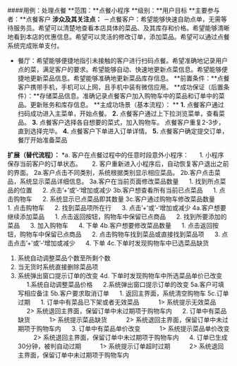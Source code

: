 ####用例：处理点餐
**范围：**点餐小程序 
**级别：**用户目标 
**主要参与者：**点餐客户 
**涉众及其关注点：** 
－点餐客户：希望能够快速自助点单，无需等待服务员。希望可以清楚地查看本店具体的菜品、及其库存和价格。希望能够清晰地看到本店的优惠信息。希望可以灵活的修改订单，添加菜品。希望可以通过点餐系统完成账单支付。 
- 餐厅：希望能够便捷地指引未接触的客户进行扫码点餐。希望准确地记录用户点的菜，满足客户的要求。希望能够自动、快速地更新点菜信息。希望能够便捷地更新菜品信息。希望能够准确地更新菜品库存信息。
**前置条件：**点餐客户携带手机，手机可以上网，且手机中装有微信应用。 
**成功保证（后置条件）：**存储菜品信息。准确记录点餐客户加入购物车中的菜品和订单中的菜品。更新账务和库存信息。
**主成功场景（基本流程）： **
**1.** 点餐客户通过扫码成功进入主菜单，开始点餐。 
**2.** 点餐客户通过上下拉浏览菜单，查看菜品。
**3.** 点餐客户选择各自想要的菜式，加入购物车。
点餐客户重复2-3步，直到选择完毕。
**4.** 点餐客户下单进入订单详情。 
**5.** 点餐客户确定提交订单，餐厅开始准备菜品

**扩展（替代流程）：**
 *a. 客户在点餐过程中的任意时段意外小程序：
$~~~~$ 1. 小程序保存当前客户的订单状态。
$~~~~$  2. 客户重新进入小程序后，自动恢复客户退出之前的界面。
2a.客户点击不同类别，系统根据类别显示相应菜品。
2b.客户点击菜品，系统显示菜品详细信息。
3a.客户在当前页面修改菜品数量
$~~~~$ 1.   找到所点菜品的位置
$~~~~$ 2.   点击’+’或’-‘增加或减少
3b.客户想查看所有当前已点菜品
$~~~~$ 1.   点击购物车
$~~~~$ 2.   系统显示已点菜品即其数量
3c.客户通过购物车修改菜品数量
$~~~~$ 1.   点击购物车
$~~~~$ 2.   找到菜品项所在行
$~~~~$ 3.   点击’+’或’-‘增加或减少
4a.客户想要继续添加菜品
$~~~~$ 1. 点击返回按钮，购物车中保留已点商品
$~~~~$ 2. 找到所要添加的菜品
$~~~~$ 3. 加入购物车
$~~~~$ 4. 下单
4b.客户想要修改菜品数量
$~~~~$ 1. 点击返回按钮，购物车中保留已点商品
$~~~~$ 2. 点击购物车找到菜品或直接找到菜品项
$~~~~$ 3. 点击点击’+’或’-‘增加或减少
$~~~~$ 4. 下单
4c.下单时发现购物车中已选菜品缺货
1.  系统自动调整菜品个数至所剩个数
2.  当无货时系统直接删除菜品项
3.  系统弹出窗口提示订单的改变
4d. 下单时发现购物车中所选菜品单价已改变
$~~~~$ 1.系统自动调整菜品价格
$~~~~$ 2.系统弹出窗口提示订单的改变
5a.客户可填写相应备注
5b.客户要求取消订单
$~~~~$ 1.   返回主界面，系统清空购物车
5c.订单过期
$~~~~$ 1.   订单中有菜品已下架或者无效菜品
$~~~~$ $~~~~$ 1>    系统提示无效菜品
$~~~~$ $~~~~$ 2>    系统退回主界面，保留订单中未过期项于购物车内
$~~~~$ 2.   订单中有菜品缺货
$~~~~$ $~~~~$ 1>    系统提示菜品缺货
$~~~~$ $~~~~$ 2>    系统退回主界面，保留订单中未过期项于购物车内
$~~~~$ 3.   订单中有菜品单价改变
$~~~~$ $~~~~$ 1>     系统提示菜品单价改变
$~~~~$$~~~~$  2>    系统退回主界面，保留订单中未过期项于购物车内
$~~~~$ 4.   订单已生成30分钟，被判自动过期
$~~~~$ $~~~~$ 1>    系统提示订单超时过期
$~~~~$ $~~~~$ 2>    系统退回主界面，保留订单中未过期项于购物车内